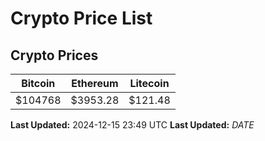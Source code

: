 # Crypto Price List

## Crypto Prices
| Bitcoin | Ethereum | Litecoin |
| ------- | -------- | -------- |
| $104768 | $3953.28 | $121.48 |
**Last Updated:** 2024-12-15 23:49 UTC
**Last Updated:** $DATE$
